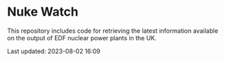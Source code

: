 # Nuke Watch

This repository includes code for retrieving the latest information available on the output of EDF nuclear power plants in the UK.

Last updated: 2023-08-02 16:09